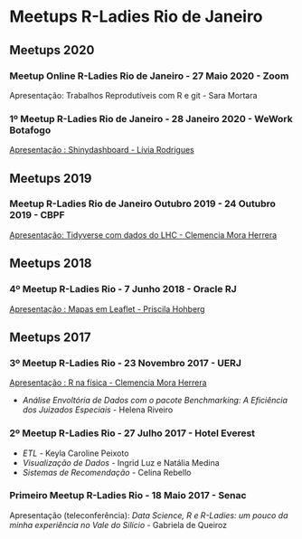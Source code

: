 # Meetups R-Ladies Rio de Janeiro

## Meetups 2020

### Meetup Online R-Ladies Rio de Janeiro - 27 Maio 2020 - Zoom
Apresentação: Trabalhos Reprodutíveis com R e git - Sara Mortara

### 1º Meetup R-Ladies Rio de Janeiro - 28 Janeiro 2020 - WeWork Botafogo
[Apresentação : Shinydashboard - Lívia Rodrigues](https://github.com/rladies-rio/meetup-presentations_rio/blob/master/2020_Jan_28_Slides/Livia_Rodrigues_RLadies_28-01-2020.pdf)

## Meetups 2019
### Meetup R-Ladies Rio de Janeiro  Outubro  2019 - 24 Outubro 2019 - CBPF 
[Apresentação: Tidyverse com dados do LHC - Clemencia Mora Herrera](https://github.com/rladies-rio/RJupyterCMS/blob/master/MeetupOutubro2019/CMS-Open-Data-Tutorial-R-tidyverse.ipynb)

## Meetups 2018
### 4º Meetup R-Ladies Rio - 7 Junho 2018 - Oracle RJ
[Apresentação : Mapas em Leaflet - Priscila Hohberg](https://github.com/rladies-rio/meetup-presentations_rio/blob/master/2018_Jun_07_Slides/Priscila_Hohberg_meetupRLadies_Oracle.pdf)

## Meetups 2017
### 3º Meetup R-Ladies Rio - 23 Novembro 2017 - UERJ
[Apresentação : R na física - Clemencia Mora Herrera](https://github.com/rladies-rio/meetup-presentations_rio/blob/master/2017_Nov_23_Slides/Clemencia_R-Ladies_presentation_v2.pdf)
 * _Análise Envoltória de Dados com o pacote Benchmarking: A Eficiência dos Juizados Especiais_ - Helena Riveiro
 
### 2º Meetup R-Ladies Rio - 27 Julho 2017   - Hotel Everest
* _ETL_ - Keyla Caroline Peixoto  
* _Visualização de Dados_ - Ingrid Luz e Natália Medina   
* _Sistemas de Recomendação_ - Celina Rebello

### Primeiro Meetup R-Ladies Rio  - 18 Maio 2017    - Senac
Apresentação (teleconferência):
_Data Science, R e R-Ladies: um pouco da minha experiência no Vale do Silício_ - Gabriela de Queiroz


